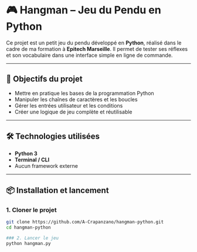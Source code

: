 # 🎮 Hangman – Jeu du Pendu en Python

Ce projet est un petit jeu du pendu développé en **Python**, réalisé dans le cadre de ma formation à **Epitech Marseille**. Il permet de tester ses réflexes et son vocabulaire dans une interface simple en ligne de commande.

---

## 🎯 Objectifs du projet

- Mettre en pratique les bases de la programmation Python
- Manipuler les chaînes de caractères et les boucles
- Gérer les entrées utilisateur et les conditions
- Créer une logique de jeu complète et réutilisable

---

## 🛠️ Technologies utilisées

- **Python 3**
- **Terminal / CLI**
- Aucun framework externe

---

## 📦 Installation et lancement

### 1. Cloner le projet

```bash
git clone https://github.com/A-Crapanzano/hangman-python.git
cd hangman-python

### 2. Lancer le jeu
python hangman.py


